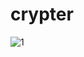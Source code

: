 # crypter
![1](https://user-images.githubusercontent.com/63393603/153455907-3d5f8151-8d4e-4315-a36b-e5c09dd585cb.jpg)
